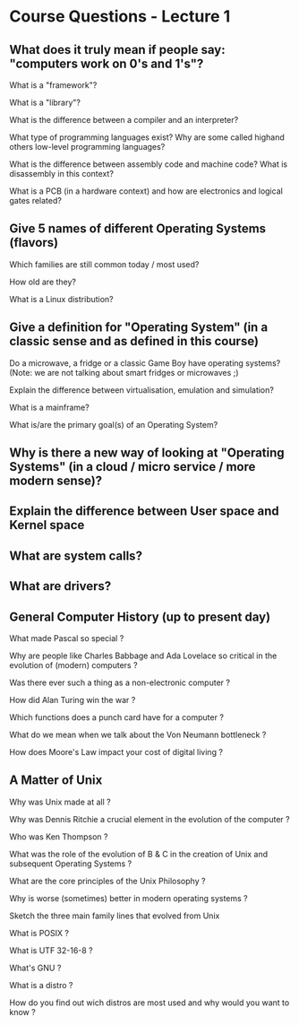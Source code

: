 # Course Questions - Lecture 1

## What does it truly mean if people say: "computers work on 0's and 1's"?

What is a "framework"?
>
What is a "library"?
>
What is the difference between a compiler and an interpreter?
>
What type of programming languages exist? Why are some called highand others low-level programming languages?
>
What is the difference between assembly code and machine code? What is disassembly in this context?
>
What is a PCB (in a hardware context) and how are electronics and logical gates related?
>

## Give 5 names of different Operating Systems (flavors)

Which families are still common today / most used?
>
How old are they?
>
What is a Linux distribution?
>

## Give a definition for "Operating System" (in a classic sense and as defined in this course)

Do a microwave, a fridge or a classic Game Boy have operating systems? (Note: we are not talking about smart fridges or microwaves ;)
>
Explain the difference between virtualisation, emulation and simulation?
>
What is a mainframe?
>
What is/are the primary goal(s) of an Operating System?
>

## Why is there a new way of looking at "Operating Systems" (in a cloud / micro service / more modern sense)?
>

## Explain the difference between User space and Kernel space
>

## What are system calls?
>

## What are drivers?
>

## General Computer History (up to present day)

What made Pascal so special ?
>
Why are people like Charles Babbage and Ada Lovelace so critical in the evolution of (modern) computers ?
>
Was there ever such a thing as a non-electronic computer ?
>
How did Alan Turing win the war ?
>
Which functions does a punch card have for a computer ?
>
What do we mean when we talk about the Von Neumann bottleneck ?
>
How does Moore's Law impact your cost of digital living ?
>

## A Matter of Unix

Why was Unix made at all ?
>
Why was Dennis Ritchie a crucial element in the evolution of the computer ?
>
Who was Ken Thompson ?
>
What was the role of the evolution of B & C in the creation of Unix and subsequent Operating Systems ?
>
What are the core principles of the Unix Philosophy ?
>
Why is worse (sometimes) better in modern operating systems ?
>
Sketch the three main family lines that evolved from Unix
>
What is POSIX ?
>
What is UTF 32-16-8 ?
>
What's GNU ?
>
What is a distro ?
>
How do you find out wich distros are most used and why would you want to know ?
>

